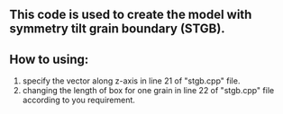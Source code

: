 ## This code is used to create the model with symmetry tilt grain boundary (STGB).

## How to using:
1) specify the vector along z-axis in line 21 of "stgb.cpp" file.
2) changing the length of box for one grain in line 22 of "stgb.cpp" file according to you requirement.
